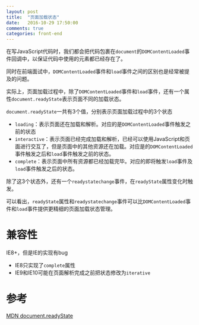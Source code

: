 ```yaml
---
layout: post
title:  "页面加载状态"
date:   2016-10-29 17:50:00
comments: true
categories: front-end
---
```


在写JavaScript代码时，我们都会把代码包裹在`document`的`DOMContentLoaded`事件回调中，以保证代码中使用的元素都已经存在了。

同时在前端面试中，`DOMContentLoaded`事件和`load`事件之间的区别也是经常被提及的问题。

实际上，页面加载过程中，除了`DOMContentLoaded`事件和`load`事件，还有一个属性`document.readyState`表示页面不同的加载状态。

`document.readyState`一共有3个值，分别表示页面加载过程中的3个状态

+ `loading`：表示页面还在加载和解析。对应的是`DOMContentLoaded`事件触发之前的状态
+ `interactive`：表示页面已经完成加载和解析，已经可以使用JavaScript和页面进行交互了，但是页面中的其他资源还在加载。对应是的`DOMContentLoaded`事件触发之后和`load`事件触发之前的状态。
+ `complete`：表示页面中所有资源都已经加载完毕。对应的即将触发`load`事件及`load`事件触发之后的状态。

除了这3个状态外，还有一个`readystatechange`事件，在`readyState`属性变化时触发。

可以看出，`readyState`属性和`readystatechange`事件可以比`DOMContentLoaded`事件和`load`事件提供更精细的页面加载状态管理。

# 兼容性
IE8+，但是IE的实现有bug

+ IE8只实现了`complete`属性
+ IE9和IE10可能在页面解析完成之前把状态修改为`iterative`

# 参考
[MDN document.readyState](https://developer.mozilla.org/en-US/docs/Web/API/Document/readyState)

